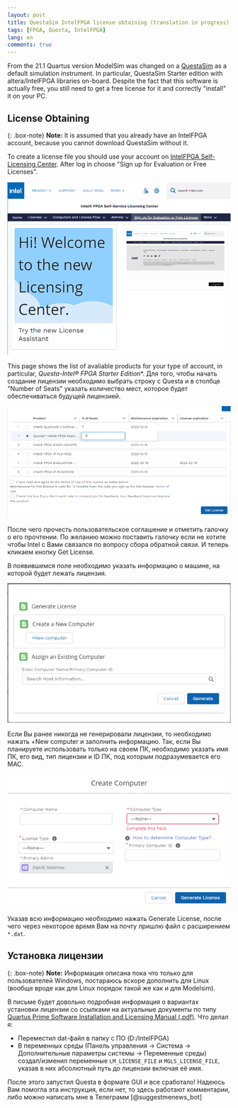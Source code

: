```yaml
---
layout: post
title: QuestaSim IntelFPGA license obtaining (translation in progress)
tags: [FPGA, Questa, IntelFPGA]
lang: en
comments: true
---
```


From the 21.1 Quartus version ModelSim was changed on a [QuestaSim](https://fpgasoftware.intel.com/21.1/?edition=standard) as a default simulation instrument. In particular, QuestaSim Starter edition with altera/IntelFPGA libraries on-board. Despite the fact that this software is actually free, you still need to get a free license for it and correctly "install" it on your PC.

## License Obtaining

{: .box-note}
**Note:** It is assumed that you already have an IntelFPGA account, because you cannot download QuestaSim without it.

To create a license file you should use your account on [IntelFPGA Self-Licensing Center](https://www.intel.com/content/www/us/en/my-intel/fpga-sslc-sign-in.html). After log in choose "Sign up for Evaluation or Free Licenses".

![Self-Licesing website](/assets/questa-images/image1.png)

This page shows the list of avaliable products for your type of account, in particular, **Questa*-Intel® FPGA Starter Edition**. Для того, чтобы начать создание лицензии необходимо выбрать строку c Questa и в столбце "Number of Seats" указать количество мест, которое будет обеспечиваться будущей лицензией. 

![Self-Licesing-website](/assets/questa-images/image2.png)

После чего прочесть пользовательское соглашение и отметить галочку о его прочтении. По желанию можно поставить галочку если не хотите чтобы Intel с Вами связался по вопросу сбора обратной связи. И теперь кликаем кнопку Get License.

В появившемся поле необходимо указать информацию о машине, на которой будет лежать лицензия. 

![Generate lic](/assets/questa-images/image3.png)

Если Вы ранее никогда не генерировали лицензии, то необходимо нажать +New computer и заполнить информацию. Так, если Вы планируете использовать только на своем ПК, необходимо указать имя ПК, его вид, тип лицензии и ID ПК, под которым подразумевается его MAC.

![Create computer](/assets/questa-images/image4.png)

Указав всю информацию необходимо нажать Generate License, после чего через некоторое время Вам на почту пришлю файл с расширением ``*.dat``.

## Установка лицензии

{: .box-note}
**Note:** Информация описана пока что только для пользователей Windows, постараюсь вскоре дополнить для Linux (вообще вроде как для Linux порядок такой же как и для Modelsim). 

В письме будет довольно подробная информация о вариантах установки лицензии со ссылками на актуальные документы по типу [Quartus Prime Software Installation and Licensing Manual (.pdf)](https://www.intel.com/content/dam/www/programmable/us/en/pdfs/literature/manual/quartus_install.pdf). Что делал я:

* Переместил dat-файл в папку с ПО (D:/IntelFPGA)
* В переменных среды (Панель управления -> Система -> Дополнительные параметры системы -> Переменные среды) создал/изменил переменные ``LM_LICENSE_FILE`` и ``MGLS_LICENSE_FILE``, указав в них абсолютный путь до лицензии включая её имя.

После этого запустил Questa в формате GUI и все сработало! 
Надеюсь Вам помогла эта инструкция, если нет, то здесь работают комментарии, либо можно написать мне в Телеграмм  [@suggestmenews_bot]